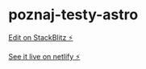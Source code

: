# poznaj-testy-astro

[Edit on StackBlitz ⚡️](https://stackblitz.com/edit/github-wpxzen)

[See it live on netlify ⚡️](https://blog-with-astro.netlify.app/)
